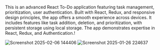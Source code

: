 
This is an advanced React To-Do application featuring task management, prioritization, user authentication. Built with React, Redux, and responsive design principles, the app offers a smooth experience across devices. It includes features like task addition, deletion, and prioritization, with persistent storage using local storage. The app demonstrates expertise in React, Redux, and Authentication.!

![Screenshot 2025-02-06 144406](https://github.com/user-attachments/assets/0879e1d8-580d-4aa4-b432-2ce1c1f2a34c)
![Screenshot 2025-01-26 224637](https://github.com/user-attachments/assets/f3361e86-4f42-4d74-bc19-3976f472b0d7)

